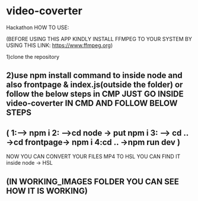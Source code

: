 # video-coverter
Hackathon
HOW TO USE:

(BEFORE USING THIS APP KINDLY INSTALL FFMPEG TO YOUR SYSTEM BY USING THIS LINK: https://www.ffmpeg.org)


1)clone the repository

2)use npm install command to inside node and also frontpage &  index.js(outside the folder)
or follow the below steps in CMP
JUST GO INSIDE video-coverter IN CMD AND FOLLOW BELOW STEPS
----------------------------------------------------------------------------
(
1:--> npm i
2: -->cd node -> put npm i
3: --> cd .. ->cd frontpage-> npm i 
4:cd .. ->npm run dev
)
----------------------------------------------------------------------------
NOW YOU CAN CONVERT YOUR FILES MP4 TO HSL YOU CAN FIND IT inside node -> HSL

(IN WORKING_IMAGES FOLDER YOU CAN SEE HOW IT IS WORKING)
-----------------------------------------------------------------------------
